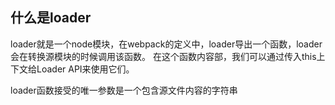 ## 什么是loader

loader就是一个node模块，在webpack的定义中，loader导出一个函数，loader会在转换源模块的时候调用该函数。
在这个函数内容部，我们可以通过传入this上下文给Loader API来使用它们。

loader函数接受的唯一参数是一个包含源文件内容的字符串